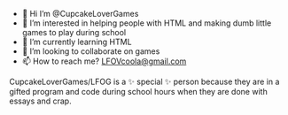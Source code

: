 - 👋 Hi I’m @CupcakeLoverGames
- 👀 I’m interested in helping people with HTML and making dumb little games to play during school
- 🌱 I’m currently learning HTML
- 💞️ I’m looking to collaborate on games
- 📫 How to reach me? LFOVcoola@gmail.com

CupcakeLoverGames/LFOG is a ✨ special ✨ person because they are in a gifted program and code during school hours when they are done with essays and crap.
